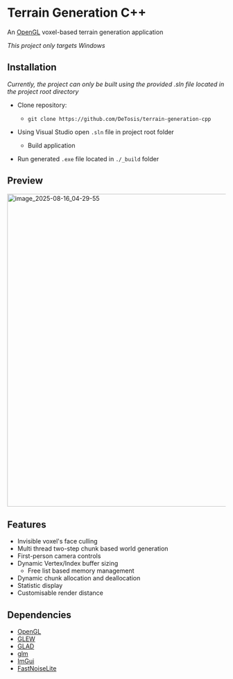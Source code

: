 # Terrain Generation C++

An [OpenGL]() voxel-based terrain generation application

_This project only targets Windows_

## Installation

_Currently, the project can only be built using the provided .sln file located in the project root directory_

* Clone repository:
    * `git clone https://github.com/DeTosis/terrain-generation-cpp`

* Using Visual Studio open `.sln` file in project root folder
    * Build application

* Run generated `.exe` file located in `./_build` folder

## Preview

<img width="1282" height="720" alt="image_2025-08-16_04-29-55" src="https://github.com/user-attachments/assets/2aaa8883-61ef-422d-a9d6-dfbc8433fb3d" />

## Features

* Invisible voxel's face culling
* Multi thread two-step chunk based world generation
* First-person camera controls
* Dynamic Vertex/Index buffer sizing
    * Free list based memory management
* Dynamic chunk allocation and deallocation
* Statistic display
* Customisable render distance 


## Dependencies
- [OpenGL](https://www.opengl.org/)  
- [GLEW](https://glew.sourceforge.net/)  
- [GLAD](https://www.glfw.org/)  
- [glm](https://github.com/g-truc/glm)  
- [ImGui](https://github.com/ocornut/imgui)  
- [FastNoiseLite](https://github.com/Auburn/FastNoiseLite)
